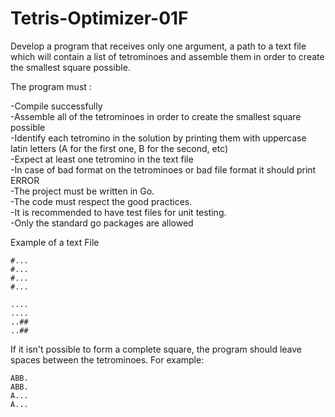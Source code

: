 # Tetris-Optimizer-01F

Develop a program that receives only one argument, a path to a text file which will contain a list of tetrominoes and assemble them in order to create the smallest square possible.

The program must :

-Compile successfully   
-Assemble all of the tetrominoes in order to create the smallest square possible    
-Identify each tetromino in the solution by printing them with uppercase latin letters (A for the first one, B for the second, etc)   
-Expect at least one tetromino in the text file   
-In case of bad format on the tetrominoes or bad file format it should print ERROR    
-The project must be written in Go.   
-The code must respect the good practices.    
-It is recommended to have test files for unit testing.   
-Only the standard go packages are allowed    

Example of a text File

    #...
    #...
    #...
    #...

    ....
    ....
    ..##
    ..##

If it isn't possible to form a complete square, the program should leave spaces between the tetrominoes. For example:

    ABB.
    ABB.
    A...
    A...
